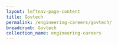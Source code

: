 ```yaml
---
layout: leftnav-page-content
title: Govtech
permalink: /engineering-careers/govtech/
breadcrumb: Govtech
collection_name: engineering-careers
---
```

